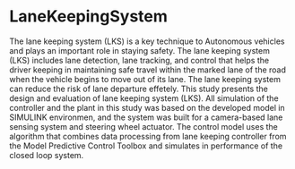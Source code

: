 # LaneKeepingSystem
The lane keeping system (LKS) is a key technique to Autonomous vehicles and plays an important role in staying safety. The lane keeping system (LKS) includes lane detection, lane tracking, and control that helps the driver keeping in maintaining safe travel within the marked lane of the road when the vehicle begins to move out of its lane. The lane keeping system can reduce the risk of lane departure effetely. This study presents the design and evaluation of lane keeping system (LKS). All simulation of the controller and the plant in this study was based on the developed model in SIMULINK environmen, and the system was built for a camera-based lane sensing system and steering wheel actuator. The control model uses the algorithm that combines data processing from lane keeping controller from the Model Predictive Control Toolbox and simulates in performance of the closed loop system.
